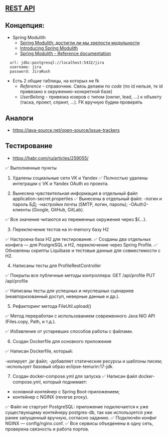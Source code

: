 ## [REST API](http://localhost:8080/doc)

## Концепция:

- Spring Modulith
    - [Spring Modulith: достигли ли мы зрелости модульности](https://habr.com/ru/post/701984/)
    - [Introducing Spring Modulith](https://spring.io/blog/2022/10/21/introducing-spring-modulith)
    - [Spring Modulith - Reference documentation](https://docs.spring.io/spring-modulith/docs/current-SNAPSHOT/reference/html/)

```
  url: jdbc:postgresql://localhost:5432/jira
  username: jira
  password: JiraRush
```

- Есть 2 общие таблицы, на которых не fk
    - _Reference_ - справочник. Связь делаем по _code_ (по id нельзя, тк id привязано к окружению-конкретной базе)
    - _UserBelong_ - привязка юзеров с типом (owner, lead, ...) к объекту (таска, проект, спринт, ...). FK вручную будем
      проверять

## Аналоги

- https://java-source.net/open-source/issue-trackers

## Тестирование

- https://habr.com/ru/articles/259055/


✅ Выполненные пункты

1. Удалены социальные сети VK и Yandex
✅ Полностью удалены интеграции с VK и Yandex OAuth из проекта.

2. Вынесена чувствительная информация в отдельный файл application-secret.properties
✅ Вынесены в отдельный файл:
-логин и пароль БД;
-настройки почты (SMTP, логин, пароль);
-OAuth2-клиенты (Google, GitHub, GitLab).

✅ Все значения читаются из переменных окружения через ${...}.

3. Переключение тестов на in-memory базу H2

✅ Настроена база H2 для тестирования.
✅ Созданы два отдельных конфига — для PostgreSQL и H2, переключение через Spring Profile.
✅ Обновлены скрипты Liquibase и тестовые данные для совместимости с H2.

4. Написаны тесты для ProfileRestController

✅ Покрыты все публичные методы контроллера:
GET /api/profile
PUT /api/profile

✅ Написаны тесты для успешных и неуспешных сценариев (неавторизованный доступ, неверные данные и др.).

5. Рефакторинг метода FileUtil.upload()

✅ Метод переработан с использованием современного Java NIO API (Files.copy, Path, и т.д.).

✅ Избавление от устаревших способов работы с файлами.


6. Создан Dockerfile для основного приложения

✅ Написан Dockerfile, который:

-копирует .jar файл;
-добавляет статические ресурсы и шаблоны писем;
-использует базовый образ eclipse-temurin:17-jdk.

7. Создан docker-compose.yml для запуска
✅ Написан файл docker-compose.yml, который поднимает:

  - основной контейнер с Spring Boot-приложением;
  - контейнер с NGINX (reverse proxy).

✅ Файл не стартует PostgreSQL: приложение подключается к уже существующему контейнеру postgres-db, так как используется уже ранее запущенный вручную, согласно заданию.
✅ Подключён конфиг NGINX — config/nginx.conf.
✅ Все сервисы объеденены в одну сеть, проверена связность и работа портов.
